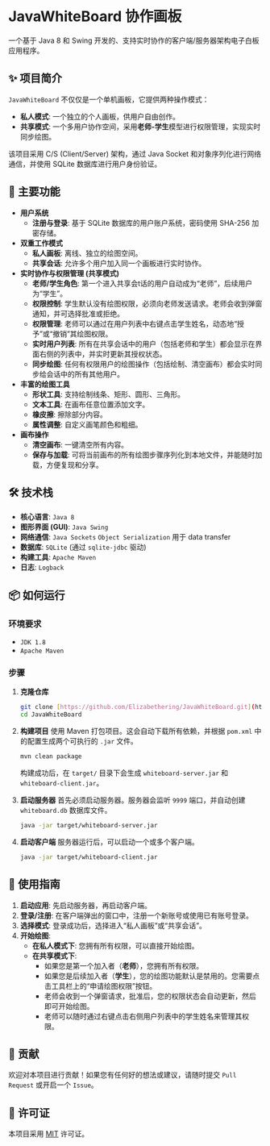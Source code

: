 # JavaWhiteBoard 协作画板

一个基于 Java 8 和 Swing 开发的、支持实时协作的客户端/服务器架构电子白板应用程序。

## ✨ 项目简介

`JavaWhiteBoard` 不仅仅是一个单机画板，它提供两种操作模式：
* **私人模式**: 一个独立的个人画板，供用户自由创作。
* **共享模式**: 一个多用户协作空间，采用**老师-学生**模型进行权限管理，实现实时同步绘图。

该项目采用 C/S (Client/Server) 架构，通过 Java Socket 和对象序列化进行网络通信，并使用 SQLite 数据库进行用户身份验证。

## 🚀 主要功能

* **用户系统**
    * **注册与登录**: 基于 SQLite 数据库的用户账户系统，密码使用 SHA-256 加密存储。
* **双重工作模式**
    * **私人画板**: 离线、独立的绘图空间。
    * **共享会话**: 允许多个用户加入同一个画板进行实时协作。
* **实时协作与权限管理 (共享模式)**
    * **老师/学生角色**: 第一个进入共享会t话的用户自动成为“老师”，后续用户为“学生”。
    * **权限控制**: 学生默认没有绘图权限，必须向老师发送请求。老师会收到弹窗通知，并可选择批准或拒绝。
    * **权限管理**: 老师可以通过在用户列表中右键点击学生姓名，动态地“授予”或“撤销”其绘图权限。
    * **实时用户列表**: 所有在共享会话中的用户（包括老师和学生）都会显示在界面右侧的列表中，并实时更新其授权状态。
    * **同步绘图**: 任何有权限用户的绘图操作（包括绘制、清空画布）都会实时同步给会话中的所有其他用户。
* **丰富的绘图工具**
    * **形状工具**: 支持绘制线条、矩形、圆形、三角形。
    * **文本工具**: 在画布任意位置添加文字。
    * **橡皮擦**: 擦除部分内容。
    * **属性调整**: 自定义画笔颜色和粗细。
* **画布操作**
    * **清空画布**: 一键清空所有内容。
    * **保存与加载**: 可将当前画布的所有绘图步骤序列化到本地文件，并能随时加载，方便复现和分享。

## 🛠️ 技术栈

* **核心语言**: `Java 8`
* **图形界面 (GUI)**: `Java Swing`
* **网络通信**: `Java Sockets` `Object Serialization` 用于 data transfer
* **数据库**: `SQLite` (通过 `sqlite-jdbc` 驱动)
* **构建工具**: `Apache Maven`
* **日志**: `Logback`

## 📦 如何运行

### 环境要求

* `JDK 1.8`
* `Apache Maven`

### 步骤

1.  **克隆仓库**
    ```bash
    git clone [https://github.com/Elizabethering/JavaWhiteBoard.git](https://github.com/Elizabethering/JavaWhiteBoard.git)
    cd JavaWhiteBoard
    ```

2.  **构建项目**
    使用 Maven 打包项目。这会自动下载所有依赖，并根据 `pom.xml` 中的配置生成两个可执行的 `.jar` 文件。
    ```bash
    mvn clean package
    ```
    构建成功后，在 `target/` 目录下会生成 `whiteboard-server.jar` 和 `whiteboard-client.jar`。

3.  **启动服务器**
    首先必须启动服务器。服务器会监听 `9999` 端口，并自动创建 `whiteboard.db` 数据库文件。
    ```bash
    java -jar target/whiteboard-server.jar
    ```

4.  **启动客户端**
    服务器运行后，可以启动一个或多个客户端。
    ```bash
    java -jar target/whiteboard-client.jar
    ```

## 📖 使用指南

1.  **启动应用**: 先启动服务器，再启动客户端。
2.  **登录/注册**: 在客户端弹出的窗口中，注册一个新账号或使用已有账号登录。
3.  **选择模式**: 登录成功后，选择进入“私人画板”或“共享会话”。
4.  **开始绘图**:
    * **在私人模式下**: 您拥有所有权限，可以直接开始绘图。
    * **在共享模式下**:
        * 如果您是第一个加入者（**老师**），您拥有所有权限。
        * 如果您是后续加入者（**学生**），您的绘图功能默认是禁用的。您需要点击工具栏上的“申请绘图权限”按钮。
        * 老师会收到一个弹窗请求，批准后，您的权限状态会自动更新，然后即可开始绘图。
        * 老师可以随时通过右键点击右侧用户列表中的学生姓名来管理其权限。

## 🤝 贡献

欢迎对本项目进行贡献！如果您有任何好的想法或建议，请随时提交 `Pull Request` 或开启一个 `Issue`。

## 📄 许可证

本项目采用 [MIT](https://opensource.org/licenses/MIT) 许可证。
